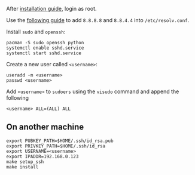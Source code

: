 After [installation guide](https://wiki.archlinux.org/index.php/Installation_guide), login as root.

Use the [following guide](https://wiki.archlinux.org/index.php/Dhcpcd#/etc/resolv.conf) to add `8.8.8.8` and `8.8.4.4` into `/etc/resolv.conf`.

Install `sudo` and `openssh`:
```
pacman -S sudo openssh python
systemctl enable sshd.service
systemctl start sshd.service
```

Create a new user called `<username>`:
```
useradd -m <username>
passwd <username>
```

Add `<username>` to `sudoers` using the `visudo` command and append the following
```
<username> ALL=(ALL) ALL
```

## On another machine

```
export PUBKEY_PATH=$HOME/.ssh/id_rsa.pub
export PRIVKEY_PATH=$HOME/.ssh/id_rsa
export USERNAME=<username>
export IPADDR=192.168.0.123
make setup_ssh
make install
```
